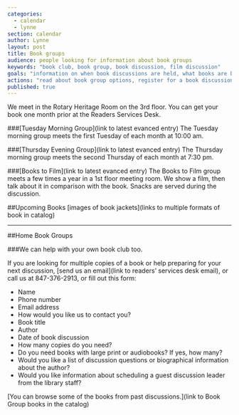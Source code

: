 ```yaml
---
categories: 
  - calendar
  - lynne
section: calendar
author: Lynne
layout: post
title: Book groups
audience: people looking for information about book groups
keywords: "book club, book group, book discussion, film discussion"
goals: "information on when book discussions are held, what books are being discussed next and where to get them, and what to do if you need help finding books for your own book club"
actions: "read about book group options, register for a book discussion, find the latest discussion book in the catalog, request books or assistance with your own book club"
published: true
---
```


We meet in the Rotary Heritage Room on the 3rd floor. You can get your book one month prior at the Readers Services Desk.

###[Tuesday Morning Group](link to latest evanced entry) 
The Tuesday morning group meets the first Tuesday of each month at 10:00 am.

###[Thursday Evening Group](link to latest evanced entry) 
The Thursday morning group meets the second Thursday of each month at 7:30 pm.

###[Books to Film](link to latest evanced entry) 
The Books to Film group meets a few times a year in a 1st floor meeting room. We show a film, then talk about it in comparison with the book. Snacks are served during the discussion. 

##Upcoming Books 
[images of book jackets](links to multiple formats of book in catalog)
________________________________________
##Home Book Groups

###We can help with your own book club too. 

If you are looking for multiple copies of a book or help preparing for your next discussion, [send us an email](link to readers’ services desk email), or call us at 847-376-2913, or fill out this form: 

- Name
- Phone number 
- Email address
- How would you like us to contact you?
- Book title
- Author
- Date of book discussion
- How many copies do you need?
- Do you need books with large print or audiobooks? If yes, how many?
- Would you like a list of discussion questions or biographical information about the author?
- Would you like information about scheduling a guest discussion leader from the library staff?

[You can browse some of the books from past discussions.](link to Book Group books in the catalog)